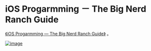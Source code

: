 #  iOS Progarmming － The Big Nerd Ranch Guide
[《iOS Progarmming — The Big Nerd Ranch Guide》](https://book.douban.com/subject/26287812/) 。

[![image](https://img3.doubanio.com/lpic/s27970290.jpg)](https://book.douban.com/subject/26287812/)

